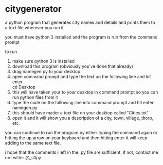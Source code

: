 # citygenerator
a python program that generates city names and details and prints them to a text file wherever you run it

you must have python 3 installed and the program is run from the command prompt

to run   
1. make sure python 3 is installed   
2. download this program (obviously you've done that already)   
3. drag namegen.py to your desktop   
4. open command prompt and type the text on the following line and hit enter   
cd Desktop   
5. this will have taken your to your desktop in command prompt so you can run python files from it   
6. type the code on the following line into command prompt and hit enter   
namegen.py   
7. this should have mader a text file on your desktop called "Cities.txt"   
8. open it and it will show you a description of a city, town, village, thorp, etc.   
   
you can continue to run the program by either typing the command again or hitting the up arrow on your keyboard and then hitting enter
it will keep adding to the same text file.   
   
i hope that the comments i left in the .py file are sufficient, if not, contact me on twitter @_s0py   
